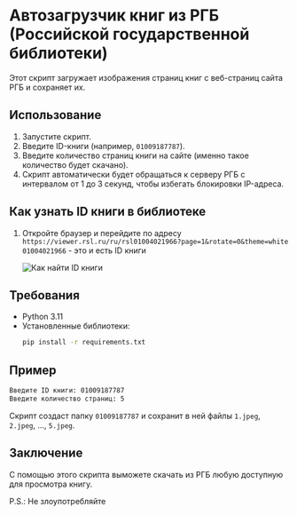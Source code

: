 # Автозагрузчик книг из РГБ (Российской государственной библиотеки)

Этот скрипт загружает изображения страниц книг с веб-страниц сайта РГБ и сохраняет их.

## Использование
1. Запустите скрипт.
2. Введите ID-книги (например, `01009187787`).
3. Введите количество страниц книги на сайте (именно такое количество будет скачано).
4. Скрипт автоматически будет обращаться к серверу РГБ с интервалом от 1 до 3 секунд, чтобы избегать блокировки IP-адреса.

## Как узнать ID книги в библиотеке
1. Откройте браузер и перейдите по адресу 
   ```https://viewer.rsl.ru/ru/rsl01004021966?page=1&rotate=0&theme=white```
   `01004021966` - это и есть ID книги

   ![Как найти ID книги](book-id-image.png)

## Требования
- Python 3.11
- Установленные библиотеки:
  ```bash
  pip install -r requirements.txt
  ```

## Пример
```bash
Введите ID книги: 01009187787
Введите количество страниц: 5
```
Скрипт создаст папку `01009187787` и сохранит в ней файлы `1.jpeg`, `2.jpeg`, ..., `5.jpeg`.


## Заключение

С помощью этого скрипта выможете скачать из РГБ любую доступную для просмотра книгу.

P.S.: Не злоупотребляйте
